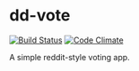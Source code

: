 # dd-vote
[![Build Status](https://travis-ci.org/doubledutch/dd-vote.svg?branch=master)](https://travis-ci.org/doubledutch/dd-vote) [![Code Climate](https://codeclimate.com/github/doubledutch/dd-vote/badges/gpa.svg)](https://codeclimate.com/github/doubledutch/dd-vote)

A simple reddit-style voting app.
